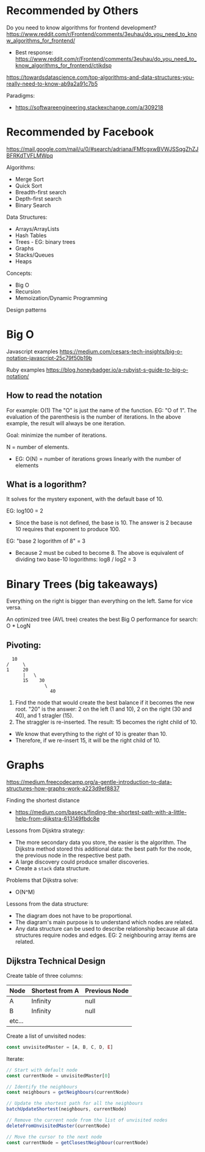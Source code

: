 # Recommended by Others

Do you need to know algorithms for frontend development?
https://www.reddit.com/r/Frontend/comments/3euhau/do_you_need_to_know_algorithms_for_frontend/
* Best response:
  https://www.reddit.com/r/Frontend/comments/3euhau/do_you_need_to_know_algorithms_for_frontend/ctikdsp

https://towardsdatascience.com/top-algorithms-and-data-structures-you-really-need-to-know-ab9a2a91c7b5

Paradigms:
* https://softwareengineering.stackexchange.com/a/309218

# Recommended by Facebook

https://mail.google.com/mail/u/0/#search/adriana/FMfcgxwBVWJSSqgZhZJBFRKdTVFLMWpq

Algorithms:
- Merge Sort
- Quick Sort
- Breadth-first search
- Depth-first search
- Binary Search

Data Structures:
- Arrays/ArrayLists
- Hash Tables
- Trees - EG: binary trees
- Graphs
- Stacks/Queues
- Heaps

Concepts:
- Big O
- Recursion
- Memoization/Dynamic Programming

Design patterns

# Big O

Javascript examples
https://medium.com/cesars-tech-insights/big-o-notation-javascript-25c79f50b19b

Ruby examples
https://blog.honeybadger.io/a-rubyist-s-guide-to-big-o-notation/

## How to read the notation

For example: O(1)
The "O" is just the name of the function. EG: "O of 1".
The evaluation of the parenthesis is the number of iterations.
In the above example, the result will always be one iteration.

Goal: minimize the number of iterations.

N = number of elements.
* EG: O(N) = number of iterations grows linearly with the number of elements

## What is a logorithm?

It solves for the mystery exponent, with the default base of 10.

EG: log100 = 2
* Since the base is not defined, the base is 10. The answer is 2 because 10 requires that exponent to produce 100.

EG: "base 2 logorithm of 8" = 3
* Because 2 must be cubed to become 8.
The above is equivalent of dividing two base-10 logorithms: log8 / log2 = 3

Binary Trees (big takeaways)
============

Everything on the right is bigger than everything on the left.
Same for vice versa.

An optimized tree (AVL tree) creates the best Big O performance for search: O * LogN

Pivoting:
---------

```
  10
/     \
1     20
      |   \
      15    30
              \
                40
```

1. Find the node that would create the best balance if it becomes the new root. "20" is the answer: 2 on the left (1 and 10), 2 on the right (30 and 40), and 1 stragler (15).
2. The straggler is re-inserted. The result: 15 becomes the right child of 10.
- We know that everything to the right of 10 is greater than 10.
- Therefore, if we re-insert 15, it will be the right child of 10.

Graphs
======

https://medium.freecodecamp.org/a-gentle-introduction-to-data-structures-how-graphs-work-a223d9ef8837

Finding the shortest distance
* https://medium.com/basecs/finding-the-shortest-path-with-a-little-help-from-dijkstra-613149fbdc8e

Lessons from Dijsktra strategy:
* The more secondary data you store, the easier is the algorithm. The Dijkstra method stored this additional data: the best path for the node, the previous node in the respective best path.
* A large discovery could produce smaller discoveries.
* Create a `stack` data structure.

Problems that Dijkstra solve:
* O(N^M)

Lessons from the data structure:
* The diagram does not have to be proportional.
* The diagram's main purpose is to understand which nodes are related.
* Any data structure can be used to describe relationship because all data structures require nodes and edges. EG: 2 neighbouring array items are related.

## Dijkstra Technical Design

Create table of three columns:

|Node | Shortest from A | Previous Node|
------|-----------------|--------------|
|A | Infinity | null |
|B | Infinity | null |
|etc...|

Create a list of unvisited nodes:
```javascript
const unvisitedMaster = [A, B, C, D, E]
```
Iterate:
```javascript
// Start with default node
const currentNode = unvisitedMaster[0]

// Identify the neighbours
const neighbours = getNeighbours(currentNode)

// Update the shortest path for all the neighbours
batchUpdateShortest(neighbours, currentNode)

// Remove the current node from the list of unvisited nodes
deleteFromUnvisitedMaster(currentNode)

// Move the cursor to the next node
const currentNode = getClosestNeighbour(currentNode)
```